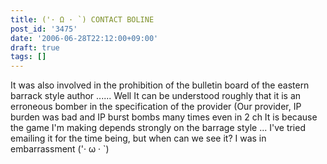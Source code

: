 ```yaml
---
title: ('· Ω · `) CONTACT BOLINE
post_id: '3475'
date: '2006-06-28T22:12:00+09:00'
draft: true
tags: []
---
```


It was also involved in the prohibition of the bulletin board of the eastern barrack style author ...... Well It can be understood roughly that it is an erroneous bomber in the specification of the provider (Our provider, IP burden was bad and IP burst bombs many times even in 2 ch It is because the game I'm making depends strongly on the barrage style ... I've tried emailing it for the time being, but when can we see it? I was in embarrassment ('· ω · `)
